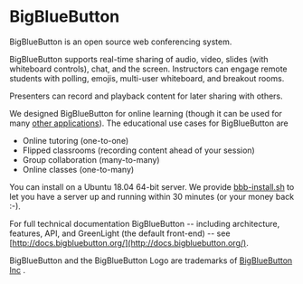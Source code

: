 BigBlueButton
=============
BigBlueButton is an open source web conferencing system.  

BigBlueButton supports real-time sharing of audio, video, slides (with whiteboard controls), chat, and the screen.  Instructors can engage remote students with polling, emojis, multi-user whiteboard, and breakout rooms.  

Presenters can record and playback content for later sharing with others.

We designed BigBlueButton for online learning (though it can be used for many [other applications](http://www.c4isrnet.com/story/military-tech/disa/2015/02/11/disa-to-save-12m-defense-collaboration-services/23238997/)).  The educational use cases for BigBlueButton are

  * Online tutoring (one-to-one)
  * Flipped classrooms (recording content ahead of your session)
  * Group collaboration (many-to-many)
  * Online classes (one-to-many)

You can install on a Ubuntu 18.04 64-bit server.  We provide [bbb-install.sh](https://github.com/bigbluebutton/bbb-install) to let you have a server up and running within 30 minutes (or your money back :-).

For full technical documentation BigBlueButton -- including architecture, features, API, and GreenLight (the default front-end) -- see [http://docs.bigbluebutton.org/](http://docs.bigbluebutton.org/).

BigBlueButton and the BigBlueButton Logo are trademarks of [BigBlueButton Inc](http://bigbluebutton.org) .
